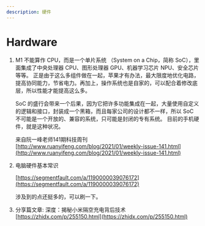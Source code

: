 ```yaml
---
description: 硬件
---
```


# Hardware

1. M1 不能算作 CPU，而是一个单片系统 （System on a Chip，简称 SoC），里面集成了中央处理器 CPU、图形处理器 GPU、机器学习芯片 NPU、安全芯片等等。 正是由于这么多组件做在一起，苹果才有办法，最大限度地优化电路，提高协同能力，节省电力。再加上，操作系统也是自家的，可以配合着修改底层，所以性能才能提高这么多。

   SoC 的盛行会带来一个后果，因为它把许多功能集成在一起，大量使用自定义的逻辑和接口，封装成一个黑箱，而且每家公司的设计都不一样，所以 SoC 不可能是一个开放的、兼容的系统，只可能是封闭的专有系统。 目前的手机硬件，就是这种状况。

   来自阮一峰老师141期科技周刊   
   [http://www.ruanyifeng.com/blog/2021/01/weekly-issue-141.html](http://www.ruanyifeng.com/blog/2021/01/weekly-issue-141.html)

2. 电脑硬件基本常识

   [https://segmentfault.com/a/1190000039076172](https://segmentfault.com/a/1190000039076172)

   涉及到的点还挺多的，可以刷一下。

3. 分享篇文章:  深度：揭秘小米隔空充电背后技术  [https://zhidx.com/p/255150.html](https://zhidx.com/p/255150.html)


